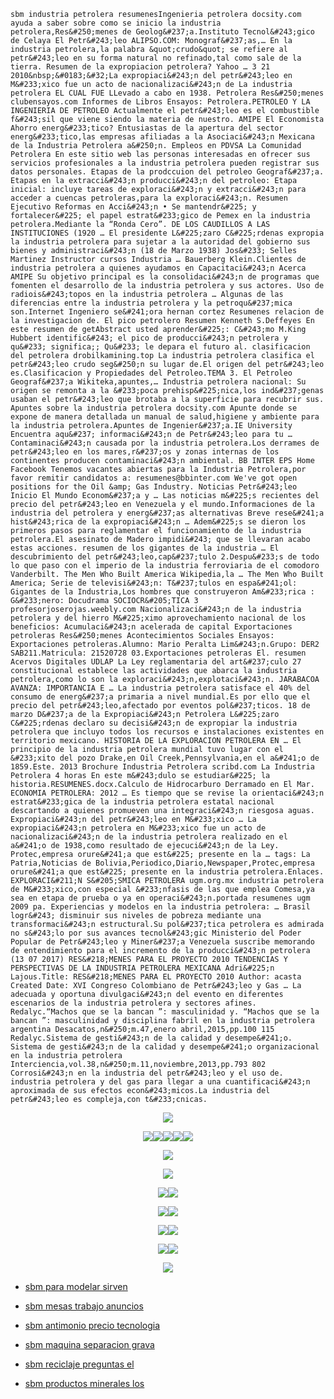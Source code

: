 
```
sbm industria petrolera resumenesIngenieria petrolera docsity.com ayuda a saber sobre como se inicio la industria petrolera,Res&#250;menes de Geolog&#237;a.Instituto Tecnol&#243;gico de Celaya El Petr&#243;leo ALIPSO.COM: Monograf&#237;as,… En la industria petrolera,la palabra &quot;crudo&quot; se refiere al petr&#243;leo en su forma natural no refinado,tal como sale de la tierra. Resumen de la expropiacion petrolera? Yahoo … 3 21 2010&nbsp;&#0183;&#32;La expropiaci&#243;n del petr&#243;leo en M&#233;xico fue un acto de nacionalizaci&#243;n de La industria petrolera EL CUAL FUE LLevado a cabo en 1938. Petrolera Res&#250;menes clubensayos.com Informes de Libros Ensayos: Petrolera.PETROLEO Y LA INGENIERIA DE PETROLEO Actualmente el petr&#243;leo es el combustible f&#243;sil que viene siendo la materia de nuestro. AMIPE El Economista Ahorro energ&#233;tico? Entusiastas de la apertura del sector energ&#233;tico,las empresas afiliadas a la Asociaci&#243;n Mexicana de la Industria Petrolera a&#250;n. Empleos en PDVSA La Comunidad Petrolera En este sitio web las personas interesadas en ofrecer sus servicios profesionales a la industria petrolera pueden registrar sus datos personales. Etapas de la prodccuion del petroleo Geograf&#237;a. Etapas en la extracci&#243;n producci&#243;n del petroleo: Etapa inicial: incluye tareas de exploraci&#243;n y extracci&#243;n para acceder a cuencas petroleras,para la exploraci&#243;n. Resumen Ejecutivo Reformas en Acci&#243;n • Se mantendr&#225; y fortalecer&#225; el papel estrat&#233;gico de Pemex en la industria petrolera.Mediante la “Ronda Cero”. DE LOS CAUDILLOS A LAS INSTITUCIONES (1920 … El presidente L&#225;zaro C&#225;rdenas expropia la industria petrolera para sujetar a la autoridad del gobierno sus bienes y administraci&#243;n (18 de Marzo 1938) Jos&#233; Selles Martinez Instructor cursos Industria … Bauerberg Klein.Clientes de industria petrolera a quienes ayudamos en Capacitaci&#243;n Acerca AMIPE Su objetivo principal es la consolidaci&#243;n de programas que fomenten el desarrollo de la industria petrolera y sus actores. Uso de radiois&#243;topos en la industria petrolera … Algunas de las diferencias entre la industria petrolera y la petroqu&#237;mica son.Internet Ingeniero se&#241;ora hernan cortez Resumenes relacion de la investigacion de. El pico petrolero Resumen Kenneth S.Deffeyes En este resumen de getAbstract usted aprender&#225;: C&#243;mo M.King Hubbert identific&#243; el pico de producci&#243;n petrolera y qu&#233; significa;; Qu&#233; le depara el futuro al. clasificacion del petrolera drobilkamining.top La industria petrolera clasifica el petr&#243;leo crudo seg&#250;n su lugar de.El origen del petr&#243;leo es.Clasificacion y Propiedades del Petroleo.TEMA 3. El Petroleo Geograf&#237;a Wikiteka,apuntes,… Industria petrolera nacional: Su origen se remonta a la &#233;poca prehisp&#225;nica,los ind&#237;genas usaban el petr&#243;leo que brotaba a la superficie para recubrir sus. Apuntes sobre la industria petrolera docsity.com Apunte donde se expone de manera detallada un manual de salud,higiene y ambiente para la industria petrolera.Apuntes de Ingenier&#237;a.IE University Encuentra aqu&#237; informaci&#243;n de Petr&#243;leo para tu … Contaminaci&#243;n causada por la industria petrolera.Los derrames de petr&#243;leo en los mares,r&#237;os y zonas internas de los continentes producen contaminaci&#243;n ambiental. BB INTER EPS Home Facebook Tenemos vacantes abiertas para la Industria Petrolera,por favor remitir candidatos a: resumenes@bbinter.com We've got open positions for the Oil &amp; Gas Industry. Noticias Petr&#243;leo Inicio El Mundo Econom&#237;a y … Las noticias m&#225;s recientes del precio del petr&#243;leo en Venezuela y el mundo.Informaciones de la industria del petrolera y energ&#237;as alternativas Breve rese&#241;a hist&#243;rica de la expropiaci&#243;n … Adem&#225;s se dieron los primeros pasos para reglamentar el funcionamiento de la industria petrolera.El asesinato de Madero impidi&#243; que se llevaran acabo estas acciones. resumen de los gigantes de la industria … El descubrimiento del petr&#243;leo,cap&#237;tulo 2.Despu&#233;s de todo lo que paso con el imperio de la industria ferroviaria de el comodoro Vanderbilt. The Men Who Built America Wikipedia,la … The Men Who Built America; Serie de televisi&#243;n: T&#237;tulos en espa&#241;ol: Gigantes de la Industria,Los hombres que construyeron Am&#233;rica : G&#233;nero: Docudrama SOCIOCR&#205;TICA 3 profesorjoserojas.weebly.com Nacionalizaci&#243;n de la industria petrolera y del hierro M&#225;ximo aprovechamiento nacional de los beneficios: Acumulaci&#243;n acelerada de capital Exportaciones petroleras Res&#250;menes Acontecimientos Sociales Ensayos: Exportaciones petroleras.Alumno: Mario Peralta Lim&#243;n.Grupo: DER2 SAB211.Matricula: 21520728 03.Exportaciones petroleras El. resumen Acervos Digitales UDLAP La Ley reglamentaria del art&#237;culo 27 constitucional establece las actividades que abarca la industria petrolera,como lo son la exploraci&#243;n,explotaci&#243;n. JARABACOA AVANZA: IMPORTANCIA E … La industria petrolera satisface el 40% del consumo de energ&#237;a primaria a nivel mundial.Es por ello que el precio del petr&#243;leo,afectado por eventos pol&#237;ticos. 18 de marzo D&#237;a de la Expropiaci&#243;n Petrolera L&#225;zaro C&#225;rdenas declaro su decisi&#243;n de expropiar la industria petrolera que incluyo todos los recursos e instalaciones existentes en territorio mexicano. HISTORIA DE LA EXPLORACION PETROLERA EN … El principio de la industria petrolera mundial tuvo lugar con el &#233;xito del pozo Drake,en Oil Creek,Pennsylvania,en el a&#241;o de 1859.Este. 2013 Brochure Industria Petrolera scribd.com La Industria Petrolera 4 horas En este m&#243;dulo se estudiar&#225; la historia.RESUMENES.docx.Calculo de Hidrocarburo Derramado en El Mar. ECONOMIA PETROLERA: 2012 … Es tiempo que se revise la orientaci&#243;n estrat&#233;gica de la industria petrolera estatal nacional descartando a quienes promueven una integraci&#243;n riesgosa aguas. Expropiaci&#243;n del petr&#243;leo en M&#233;xico … La expropiaci&#243;n petrolera en M&#233;xico fue un acto de nacionalizaci&#243;n de la industria petrolera realizado en el a&#241;o de 1938,como resultado de ejecuci&#243;n de la Ley. Protec,empresa orure&#241;a que est&#225; presente en la … tags: La Patria,Noticias de Bolivia,Periodico,Diario,Newspaper,Protec,empresa orure&#241;a que est&#225; presente en la industria petrolera.Enlaces. EXPLORACI&#211;N S&#205;SMICA PETROLERA ugm.org.mx industria petrolera de M&#233;xico,con especial &#233;nfasis de las que emplea Comesa,ya sea en etapa de prueba o ya en operaci&#243;n.portada resumenes ugm 2009 pa. Experiencias y modelos en la industria petrolera: … Brasil logr&#243; disminuir sus niveles de pobreza mediante una transformaci&#243;n estructural.Su pol&#237;tica petrolera es admirada no s&#243;lo por sus avances tecnol&#243;gic Ministerio del Poder Popular de Petr&#243;leo y Miner&#237;a Venezuela suscribe memorando de entendimiento para el incremento de la producci&#243;n petrolera (13 07 2017) RES&#218;MENES PARA EL PROYECTO 2010 TENDENCIAS Y PERSPECTIVAS DE LA INDUSTRIA PETROLERA MEXICANA Adri&#225;n Lajous.Title: RES&#218;MENES PARA EL PROYECTO 2010 Author: acasta Created Date: XVI Congreso Colombiano de Petr&#243;leo y Gas … La adecuada y oportuna divulgaci&#243;n del evento en diferentes escenarios de la industria petrolera y sectores afines. Redalyc.“Machos que se la bancan ”: masculinidad y. “Machos que se la bancan ”: masculinidad y disciplina fabril en la industria petrolera argentina Desacatos,n&#250;m.47,enero abril,2015,pp.100 115 Redalyc.Sistema de gesti&#243;n de la calidad y desempe&#241;o. Sistema de gesti&#243;n de la calidad y desempe&#241;o organizacional en la industria petrolera Interciencia,vol.38,n&#250;m.11,noviembre,2013,pp.793 802 Corrosi&#243;n en la industria del petr&#243;leo y el uso de. industria petrolera y del gas para llegar a una cuantificaci&#243;n aproximada de sus efectos econ&#243;micos.La industria del petr&#243;leo es compleja,con t&#233;cnicas. 
```

<div align="center">

<a href="https://es-crusher.shibang-china.com/github&k=sbm+industria+petrolera+resumenes"><img src="https://static.shibang-china.com/es/crusher/logo.jpg"></a>

<a href="https://es-crusher.shibang-china.com/github&k=sbm+industria+petrolera+resumenes"><img src="https://static.shibang-china.com/es/crusher/index.jpg"></a><a href="https://es-crusher.shibang-china.com/material.htmlgithub&k=sbm+industria+petrolera+resumenes"><img src="https://static.shibang-china.com/es/crusher/material.jpg"></a><a href="https://es-crusher.shibang-china.com/application.htmlgithub&k=sbm+industria+petrolera+resumenes"><img src="https://static.shibang-china.com/es/crusher/application.jpg"></a><a href="https://es-crusher.shibang-china.com/aboutus.htmlgithub&k=sbm+industria+petrolera+resumenes"><img src="https://static.shibang-china.com/es/crusher/aboutus.jpg"></a><a href="https://es-crusher.shibang-china.com/contact.htmlgithub&k=sbm+industria+petrolera+resumenes"><img src="https://static.shibang-china.com/es/crusher/contact.jpg"></a>

<a href="https://es-crusher.shibang-china.com/github&k=sbm+industria+petrolera+resumenes"><img src="https://static.shibang-china.com/es/crusher/banner.jpg"></a>

<a href="https://swt.shibang-china.com/github&k=sbm+industria+petrolera+resumenes"><img src="https://static.shibang-china.com/es/crusher/text.jpg"></a>

<a href="https://swt.shibang-china.com/github&k=sbm+industria+petrolera+resumenes"><img src="https://static.shibang-china.com/es/crusher/chat.jpg"></a><a href="https://es-crusher.shibang-china.com/contact.htmlgithub&k=sbm+industria+petrolera+resumenes"><img src="https://static.shibang-china.com/es/crusher/message.jpg"></a>

<a href="https://es-crusher.shibang-china.com/products/pe.htmlgithub&k=sbm+industria+petrolera+resumenes"><img src="https://static.shibang-china.com/es/crusher/pe.jpg"></a><a href="https://es-crusher.shibang-china.com/products/pf.htmlgithub&k=sbm+industria+petrolera+resumenes"><img src="https://static.shibang-china.com/es/crusher/pf.jpg"></a>

<a href="https://es-crusher.shibang-china.com/products/hpt.htmlgithub&k=sbm+industria+petrolera+resumenes"><img src="https://static.shibang-china.com/es/crusher/hpt.jpg"></a><a href="https://es-crusher.shibang-china.com/products/vsi.htmlgithub&k=sbm+industria+petrolera+resumenes"><img src="https://static.shibang-china.com/es/crusher/vsi.jpg"></a>

<a href="https://es-crusher.shibang-china.com/products/klv.htmlgithub&k=sbm+industria+petrolera+resumenes"><img src="https://static.shibang-china.com/es/crusher/klv.jpg"></a><a href="https://es-crusher.shibang-china.com/products/portable.htmlgithub&k=sbm+industria+petrolera+resumenes"><img src="https://static.shibang-china.com/es/crusher/portable.jpg"></a>

<a href="https://swt.shibang-china.com/github&k=sbm+industria+petrolera+resumenes"><img src="https://static.shibang-china.com/es/crusher/case.jpg"></a>

</div>


* [sbm para modelar sirven](sbm%20para%20modelar%20sirven.md)

* [sbm mesas trabajo anuncios](sbm%20mesas%20trabajo%20anuncios.md)

* [sbm antimonio precio tecnologia](sbm%20antimonio%20precio%20tecnologia.md)

* [sbm maquina separacion grava](sbm%20maquina%20separacion%20grava.md)

* [sbm reciclaje preguntas el](sbm%20reciclaje%20preguntas%20el.md)

* [sbm productos minerales los](sbm%20productos%20minerales%20los.md)